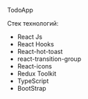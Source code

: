TodoApp
 
Стек технологий:
- React Js
- React Hooks
- React-hot-toast
- react-transition-group
- React-icons
- Redux Toolkit
- TypeScript
- BootStrap
 
